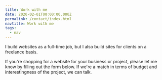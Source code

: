 ```yaml
---
title: Work with me
date: 2020-02-01T00:00:00.000Z
permalink: /contact/index.html
navtitle: Work with me
tags:
  - nav
---
```

I build websites as a full-time job, but I also build sites for clients on a freelance basis. 

If you're shopping for a website for your business or project, please let me know by filling out the form below. If we're a match in terms of budget and interestingness of the project, we can talk.
